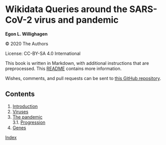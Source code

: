 # Wikidata Queries around the SARS-CoV-2 virus and pandemic


**Egon L. Willighagen**

© 2020 The Authors

License: CC-BY-SA 4.0 International

This book is written in Markdown, with additional instructions that are preprocessed.
This [README](https://github.com/egonw/SARS-CoV-2-Queries/blob/master/README.md)
contains more information.

Wishes, comments, and pull requests can be sent to
[this GitHub repository](https://github.com/egonw/SARS-CoV-2-Queries/).

## Contents

1. [Introduction](intro.md) <br />
2. [Viruses](viruses.md) <br />
3. [The pandemic](pandemic.md) <br />
3.1. [Progression](pandemic.md#progression) <br />
4. [Genes](genes.md) <br />

[Index](indexList.md) <br />
